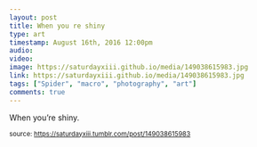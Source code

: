 ```yaml
---
layout: post
title: When you re shiny
type: art
timestamp: August 16th, 2016 12:00pm
audio: 
video: 
image: https://saturdayxiii.github.io/media/149038615983.jpg
link: https://saturdayxiii.github.io/media/149038615983.jpg
tags: ["Spider", "macro", "photography", "art"]
comments: true
---
```


When you’re shiny.
 
  
<small>source: https://saturdayxiii.tumblr.com/post/149038615983</small>